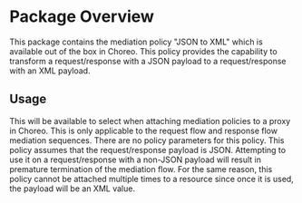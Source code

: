 # Package Overview

This package contains the mediation policy "JSON to XML" which is available out of the box in Choreo. This policy provides the capability to transform 
a request/response with a JSON payload to a request/response with an XML payload.

## Usage

This will be available to select when attaching mediation policies to a proxy in Choreo. This is only applicable to the request flow and response flow mediation 
sequences. There are no policy parameters for this policy. This policy assumes that the request/response payload is JSON. Attempting to use it on a 
request/response with a non-JSON payload will result in premature termination of the mediation flow. For the same reason, this policy cannot be 
attached multiple times to a resource since once it is used, the payload will be an XML value.
